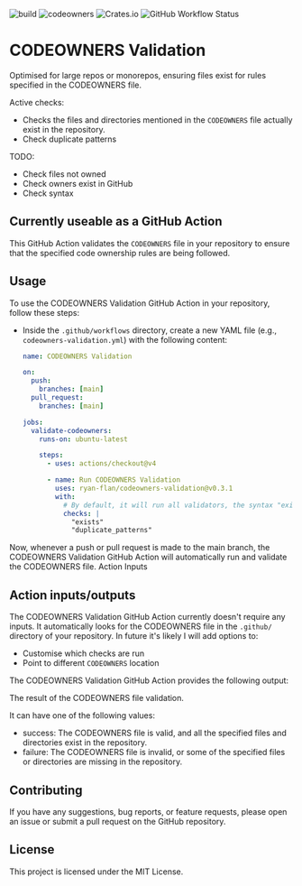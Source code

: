 ![build](https://github.com/ryan-flan/codeowners-validation/actions/workflows/ci.yml/badge.svg)
![codeowners](https://github.com/ryan-flan/codeowners-validation/actions/workflows/check-codeowners.yaml/badge.svg)
![Crates.io](https://img.shields.io/crates/v/codeowners-validation)
![GitHub Workflow Status](https://img.shields.io/github/actions/workflow/status/ryan-flan/codeowners-validation/publish.yml)

# CODEOWNERS Validation

Optimised for large repos or monorepos, ensuring files exist for rules specified in the CODEOWNERS file.

Active checks:
- Checks the files and directories mentioned in the `CODEOWNERS` file actually exist in the repository.
- Check duplicate patterns
  
TODO:
- Check files not owned
- Check owners exist in GitHub
- Check syntax

## Currently useable as a GitHub Action

This GitHub Action validates the `CODEOWNERS` file in your repository to ensure that the specified code ownership rules are being followed. 

## Usage

To use the CODEOWNERS Validation GitHub Action in your repository, follow these steps:

- Inside the `.github/workflows` directory, create a new YAML file (e.g., `codeowners-validation.yml`) with the following content:

   ```yaml
   name: CODEOWNERS Validation

   on:
     push:
       branches: [main]
     pull_request:
       branches: [main]

   jobs:
     validate-codeowners:
       runs-on: ubuntu-latest

       steps:
         - uses: actions/checkout@v4

         - name: Run CODEOWNERS Validation
           uses: ryan-flan/codeowners-validation@v0.3.1
           with:
             # By default, it will run all validators, the syntax "exists,duplicate_patterns" also works.
             checks: |
               "exists"
               "duplicate_patterns"
   ```
   
Now, whenever a push or pull request is made to the main branch, the CODEOWNERS Validation GitHub Action will automatically run and validate the CODEOWNERS file.
Action Inputs

## Action inputs/outputs

The CODEOWNERS Validation GitHub Action currently doesn't require any inputs. It automatically looks for the CODEOWNERS file in the `.github/` directory of your repository. In future it's likely I will add options to:

- Customise which checks are run
- Point to different `CODEOWNERS` location

The CODEOWNERS Validation GitHub Action provides the following output:

The result of the CODEOWNERS file validation.

It can have one of the following values:
- success: The CODEOWNERS file is valid, and all the specified files and directories exist in the repository.
- failure: The CODEOWNERS file is invalid, or some of the specified files or directories are missing in the repository.

## Contributing

If you have any suggestions, bug reports, or feature requests, please open an issue or submit a pull request on the GitHub repository.

## License

This project is licensed under the MIT License.
